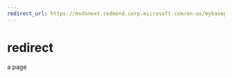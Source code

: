```yaml
---
redirect_url: https://msdnnext.redmond.corp.microsoft.com/en-us/mybasepath2/b
---
```

# redirect
a page
